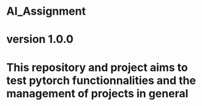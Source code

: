 # AI_Assignment
# version 1.0.0
# This repository and project aims to test pytorch functionnalities and the management of projects in general